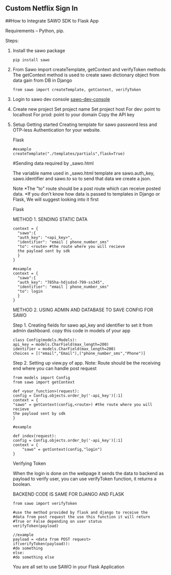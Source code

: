 ## Custom Netflix Sign In


##How to Integrate SAWO SDK to Flask App

Requirements – Python, pip.

Steps:

1. Install the sawo package

   ```
   pip install sawo
   ```

2. From Sawo import createTemplate, getContext and verifyToken methods The getContext method is used to create sawo dictionary object from data gain from DB in Django

   ```
   from sawo import createTemplate, getContext, verifyToken
   ```

3. Login to sawo dev console [sawo-dev-console](https://dev.sawolabs.com/ "sawo-dev-console")

4. Create new project
   Set project name
   Set project host
   For dev: point to localhost
   For prod: point to your domain
   Copy the API key

5. Setup
   Getting started Creating template for sawo password less and OTP-less Authentication for your website.

   Flask

   ```createTemplate("./<filepath>",flask=True)
   #example
   createTemplate("./templates/partials",flask=True)
   ```

   #Sending data required by \_sawo.html

   The variable name used in \_sawo.html template are sawo.auth_key, sawo.identifier and sawo.to so to send that data we create a json.

   Note
   *The "to" route should be a post route which can receive posted data.
   *If you don’t know how data is passed to templates in Django or Flask, We will suggest looking into it first

   Flask

   METHOD 1. SENDING STATIC DATA

   ```
   context = {
     "sawo":{
     "auth_key": "<api_key>",
     "identifier": "email | phone_number_sms"
     "to": <route> #the route where you will recieve
     the payload sent by sdk
     }
   }

   #example
   context = {
     "sawo":{
     "auth_key": "785ha-hdjsdsd-799-ss345",
     "identifier": "email | phone_number_sms"
     "to": login
     }
   }
   ```

   METHOD 2. USING ADMIN AND DATABASE TO SAVE CONFIG FOR SAWO

   Step 1. Creating fields for sawo api_key and identifier to set it from admin dashboard. copy this code in models of your app

   ```
   class Config(models.Models):
   api_key = models.CharField(max_length=200)
   identifier = models.CharField(max_length=200)
   choices = [("email","Email"),("phone_number_sms","Phone")]
   ```

   Step 2. Setting up view.py of app. Note: Route should be the receiving end where you can handle post request

   ```
   from models import Config
   from sawo import getContext

   def <your_function>(request):
   config = Config.objects.order_by('-api_key')[:1]
   context = {
   "sawo" = getContext(config,<route>) #the route where you will recieve
   the payload sent by sdk
   }

   #example

   def index(request):
   config = Config.objects.order_by('-api_key')[:1]
   context = {
       "sawo" = getContext(config,"login")
   }
   ```

   Verifying Token

   When the login is done on the webpage it sends the data to backend as payload to verify user, you can use verifyToken function, it returns a boolean.
   
   BACKEND CODE IS SAME FOR DJANGO AND FLASK

   ```
   from sawo import verifyToken

   #use the method provided by flask and django to receive the
   #data from post request the use this function it will return
   #True or False depending on user status
   verifyToken(payload)

   //example
   payload = <data from POST request>
   if(verifyToken(payload)):
   #do something
   else:
   #do something else
   ```

   You are all set to use SAWO in your Flask Application
